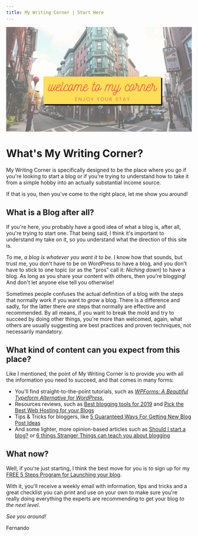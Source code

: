 ```yaml
---
title: My Writing Corner | Start Here
---
```


![Start Here](/assets/images/start-here.jpg)

# What's My Writing Corner?
My Writing Corner is specifically designed to be the place where you go if you're looking to start a blog or if you're trying to understand how to take it from a simple hobby into an actually substantial income source. 

If that is you, then you've come to the right place, let me show you around!


## What is a Blog after all?
If you're here, you probably have a good idea of what a blog is, after all, you're trying to start one. That being said, I think it's important to understand my take on it, so you understand what the direction of this site is.

To me, _a blog is whatever you want it to be_.
I know how that sounds, but trust me, you don't have to be on WordPress to have a blog, and you don't have to stick to one topic (or as the "pros" call it: _Niching down_) to have a blog. As long as you share your content with others, then you're blogging!  And don't let anyone else tell you otherwise!

Sometimes people confuses the actual definition of a blog with the steps that normally work if you want to _grow_ a blog. There is a difference and sadly, for the latter there _are_ steps that normally are effective and recommended. By all means, if you want to break the mold and try to succeed by doing other things, you're more than welcomed, again, what others are usually suggesting are best practices and proven techniques, not necessarily mandatory.

## What kind of content can you expect from this place?
Like I mentioned, the point of My Writing Corner is to provide you with all the information you need to succeed, and that comes in many forms:

- You'll find straight-to-the-point tutorials, such as [_WPForms: A Beautiful Typeform Alternative for WordPress_](https://www.mywritingcorner.net/wpforms-a-typeform-alternative-wordpress), 
- Resources reviews, such as [Best blogging tools for 2019](https://www.mywritingcorner.net/best-blogging-tools) and [Pick the Best Web Hosting for your Blogs](https://www.mywritingcorner.net/web-hosting-for-blogs)
- Tips & Tricks for bloggers, like [5 Guaranteed Ways For Getting New Blog Post Ideas](https://www.mywritingcorner.net/getting-blogpost-ideas)
- And some lighter, more opinion-based articles such as [Should I start a blog?](https://www.mywritingcorner.net/should-i-start-a-blog) or [6 things Stranger Things can teach you about blogging](https://www.mywritingcorner.net/stranger-things-lessons)

## What now?
Well, if you're just starting, I think the best move for you is to sign up for my [FREE 5 Steps Program for Launching your blog](https://www.mywritingcorner.net/5-step-program). 

With it, you'll receive a weekly email with information, tips and tricks and a great checklist you can print and use on your own to make sure you're really doing everything the experts are recommending to get your blog _to the next level_. 

_See you around!_

Fernando